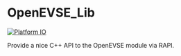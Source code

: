 # OpenEVSE_Lib

[![Platform IO](https://github.com/jeremypoulter/OpenEVSE_Lib/actions/workflows/check-examples.yml/badge.svg)](https://github.com/jeremypoulter/OpenEVSE_Lib/actions/workflows/check-examples.yml)

Provide a nice C++ API to the OpenEVSE module via RAPI.
